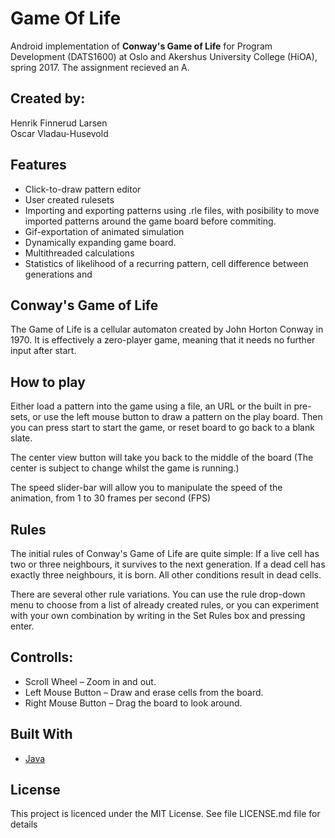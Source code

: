 # Game Of Life
Android implementation of <b>Conway's Game of Life</b> for Program Development (DATS1600) at Oslo and Akershus University College (HiOA), spring 2017. The assignment recieved an A.

## Created by:
Henrik Finnerud Larsen <br>
Oscar Vladau-Husevold

## Features
* Click-to-draw pattern editor
* User created rulesets
* Importing and exporting patterns using .rle files, with posibility to move imported patterns around the game board before commiting.
* Gif-exportation of animated simulation
* Dynamically expanding game board.
* Multithreaded calculations
* Statistics of likelihood of a recurring pattern, cell difference between generations and 

## Conway's Game of Life
The Game of Life is a cellular automaton created by John Horton Conway in 1970. It is effectively a zero-player game, meaning that it needs no further input after start.

## How to play
Either load a pattern into the game using a file, an URL or the built in pre-sets, or use the left mouse button to draw a pattern on the play board. Then you can press start to start the game, or reset board to go back to a blank slate. 

The center view button will take you back to the middle of the board (The center is subject to change whilst the game is running.)

The speed slider-bar will allow you to manipulate the speed of the animation, from 1 to 30 frames per second (FPS)

## Rules
The initial rules of Conway's Game of Life are quite simple: If a live cell has two or three neighbours, it survives to the next generation. If a dead cell has exactly three neighbours, it is born. All other conditions result in dead cells. 

There are several other rule variations. You can use the rule drop-down menu to choose from a list of already created rules, or you can experiment with your own combination by writing in the Set Rules box and pressing enter. 

## Controlls: 
* Scroll Wheel 			      – Zoom in and out. 
* Left Mouse Button 		  – Draw and erase cells from the board.
* Right Mouse Button 	    – Drag the board to look around.

## Built With

* [Java](https://www.java.com/en/)

## License
This project is licenced under the MIT License. See file LICENSE.md file for details

